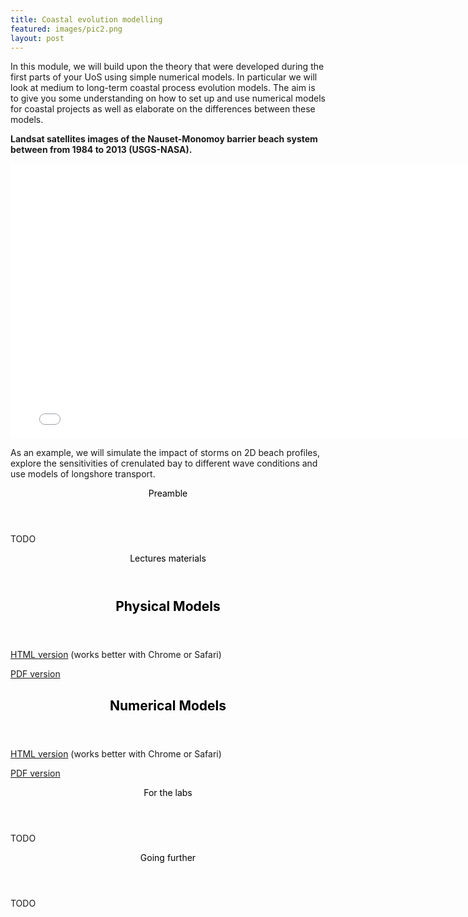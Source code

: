 ```yaml
---
title: Coastal evolution modelling
featured: images/pic2.png
layout: post
---
```


In this module, we will build upon the theory that were developed during the first parts of your UoS using simple numerical models. In particular we will look at medium to long-term coastal process evolution models. The aim is to give you some understanding on how to set up and use numerical models for coastal projects as well as elaborate on the differences between these models.

**Landsat satellites images of the Nauset-Monomoy barrier beach system between from 1984 to 2013 (USGS-NASA).**
<iframe width="780" height="440" src="/assets/images/coasts.mp4" frameborder="0" allowfullscreen></iframe>

As an example, we will simulate the impact of storms on 2D beach profiles, explore the sensitivities of crenulated bay to different wave conditions and use models of longshore transport.

<section>
  <header>
    <span class="byline"><font color = "#000000">Preamble</font></span>
  </header>
  <p>TODO</p>
</section>

<section>
  <header>
    <span class="byline"><font color = "#000000">Lectures materials</font></span>
  </header>
  <header>
    <h1><font color = "#000000"><strong>Physical Models</strong></font></h1>
  </header>
  <p><a href="http://geoslearn.github.io/physicalModel/#" target="_blank">HTML version</a> (works better with Chrome or Safari)</p>
  <p><a href="https://cloudstor.aarnet.edu.au/plus/index.php/s/KEz6Kt72sxvZNzc" target="_blank">PDF version</a></p>

  <header>
    <h1><font color = "#000000"><strong>Numerical Models</strong></font></h1>
  </header>
  <p><a href="http://geoslearn.github.io/numericalModel/#" target="_blank">HTML version</a> (works better with Chrome or Safari)</p>
  <p><a href="https://cloudstor.aarnet.edu.au/plus/index.php/s/pefBV4Xx3pEU2QD" target="_blank">PDF version</a></p>

</section>

<section>
  <header>
    <span class="byline"><font color = "#000000">For the labs</font></span>
  </header>
  <p>TODO</p>
</section>

<section>
  <header>
    <span class="byline"><font color = "#000000">Going further</font></span>
  </header>
  <p>TODO</p>
</section>
